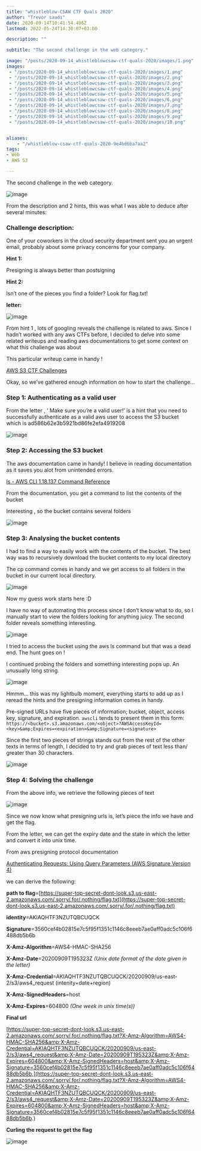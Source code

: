 ```yaml
---
title: "whistleblow-CSAW CTF Quals 2020"
author: "Trevor saudi"
date: 2020-09-14T10:41:54.486Z
lastmod: 2022-05-24T14:30:07+03:00

description: ""

subtitle: "The second challenge in the web category."

image: "/posts/2020-09-14_whistleblowcsaw-ctf-quals-2020/images/1.png" 
images:
 - "/posts/2020-09-14_whistleblowcsaw-ctf-quals-2020/images/1.png"
 - "/posts/2020-09-14_whistleblowcsaw-ctf-quals-2020/images/2.png"
 - "/posts/2020-09-14_whistleblowcsaw-ctf-quals-2020/images/3.png"
 - "/posts/2020-09-14_whistleblowcsaw-ctf-quals-2020/images/4.png"
 - "/posts/2020-09-14_whistleblowcsaw-ctf-quals-2020/images/5.png"
 - "/posts/2020-09-14_whistleblowcsaw-ctf-quals-2020/images/6.png"
 - "/posts/2020-09-14_whistleblowcsaw-ctf-quals-2020/images/7.png"
 - "/posts/2020-09-14_whistleblowcsaw-ctf-quals-2020/images/8.png"
 - "/posts/2020-09-14_whistleblowcsaw-ctf-quals-2020/images/9.png"
 - "/posts/2020-09-14_whistleblowcsaw-ctf-quals-2020/images/10.png"


aliases:
    - "/whistleblow-csaw-ctf-quals-2020-9e4bd6ba7aa2"
tags:
- Web
- AWS S3

---
```


The second challenge in the web category.

![image](/posts/2020-09-14_whistleblowcsaw-ctf-quals-2020/images/1.png#layoutTextWidth)


From the description and 2 hints, this was what I was able to deduce after several minutes:

### Challenge description:

One of your coworkers in the cloud security department sent you an urgent email, probably about some privacy concerns for your company.

**Hint 1:**

Presigning is always better than postsigning

**Hint 2:**

Isn’t one of the pieces you find a folder? Look for flag.txt!

**letter:**

![image](/posts/2020-09-14_whistleblowcsaw-ctf-quals-2020/images/2.png#layoutTextWidth)


From hint 1 , lots of googling reveals the challenge is related to aws. Since I hadn’t worked with any aws CTFs before, I decided to delve into some related writeups and reading aws documentations to get some context on what this challenge was about

This particular writeup came in handy !

[AWS S3 CTF Challenges](https://n0j.github.io/2017/10/02/aws-s3-ctf.html)


Okay, so we’ve gathered enough information on how to start the challenge…

### Step 1: Authenticating as a valid user

From the letter , ‘ Make sure you’re a valid user!’ is a hint that you need to successfully authenticate as a valid aws user to access the S3 bucket which is ad586b62e3b5921bd86fe2efa4919208

![image](/posts/2020-09-14_whistleblowcsaw-ctf-quals-2020/images/3.png#layoutTextWidth)


### Step 2: Accessing the S3 bucket

The aws documentation came in handy! I believe in reading documentation as it saves you alot from unintended errors.

[ls - AWS CLI 1.18.137 Command Reference](https://docs.aws.amazon.com/cli/latest/reference/s3/ls.html)


From the documentation, you get a command to list the contents of the bucket

Interesting , so the bucket contains several folders

![image](/posts/2020-09-14_whistleblowcsaw-ctf-quals-2020/images/4.png#layoutTextWidth)


### Step 3: Analysing the bucket contents

I had to find a way to easily work with the contents of the bucket. The best way was to recursively download the bucket contents to my local directory

The cp command comes in handy and we get access to all folders in the bucket in our current local directory.

![image](/posts/2020-09-14_whistleblowcsaw-ctf-quals-2020/images/5.png#layoutTextWidth)


Now my guess work starts here :D

I have no way of automating this process since I don’t know what to do, so I manually start to view the folders looking for anything juicy. The second folder reveals something interesting.

![image](/posts/2020-09-14_whistleblowcsaw-ctf-quals-2020/images/6.png#layoutTextWidth)


I tried to access the bucket using the aws ls command but that was a dead end. The hunt goes on !

I continued probing the folders and something interesting pops up. An unusually long string.

![image](/posts/2020-09-14_whistleblowcsaw-ctf-quals-2020/images/7.png#layoutTextWidth)


Hmmm… this was my lightbulb moment, everything starts to add up as I reread the hints and the presigning information comes in handy.

Pre-signed URLs have five pieces of information; bucket, object, access key, signature, and expiration. `awscli` tends to present them in this form:
``https://<bucket>.s3.amazonaws.com/<object>?AWSAccessKeyId=<key>&amp;Expires=<expiration>&amp;Signature=<signature>``

Since the first two pieces of strings stands out from the rest of the other texts in terms of length, I decided to try and grab pieces of text less than/ greater than 30 characters.

![image](/posts/2020-09-14_whistleblowcsaw-ctf-quals-2020/images/8.png#layoutTextWidth)


### Step 4: Solving the challenge

From the above info, we retrieve the following pieces of text

![image](/posts/2020-09-14_whistleblowcsaw-ctf-quals-2020/images/9.png#layoutTextWidth)


Since we now know what presigning urls is, let’s piece the info we have and get the flag.

From the letter, we can get the expiry date and the state in which the letter and convert it into unix time.

From aws presigning protocol documentation

[Authenticating Requests: Using Query Parameters (AWS Signature Version 4)](https://docs.aws.amazon.com/AmazonS3/latest/API/sigv4-query-string-auth.html#query-string-auth-v4-signing-example)


we can derive the following:

**path to flag**=[https://super-top-secret-dont-look.s3.us-east-2.amazonaws.com/.sorry/.for/.nothing/flag.txt](https://super-top-secret-dont-look.s3.us-east-2.amazonaws.com/.sorry/.for/.nothing/flag.txt)

**identity**=AKIAQHTF3NZUTQBCUQCK

**Signature**=3560cef4b02815e7c5f95f1351c1146c8eeeb7ae0aff0adc5c106f6488db5b6b

**X-Amz-Algorithm**=AWS4-HMAC-SHA256

**X-Amz-Date**=20200909T195323Z _(Unix date format of the date given in the letter)_

**X-Amz-Credential**=AKIAQHTF3NZUTQBCUQCK/20200909/us-east-2/s3/aws4_request (intenity+date+region)

**X-Amz-SignedHeaders**=host

**X-Amz-Expires**=604800 _(One week in unix time(s))_

**Final url**

[https://super-top-secret-dont-look.s3.us-east-2.amazonaws.com/.sorry/.for/.nothing/flag.txt?X-Amz-Algorithm=AWS4-HMAC-SHA256&amp;X-Amz-Credential=AKIAQHTF3NZUTQBCUQCK/20200909/us-east-2/s3/aws4_request&amp;X-Amz-Date=20200909T195323Z&amp;X-Amz-Expires=604800&amp;X-Amz-SignedHeaders=host&amp;X-Amz-Signature=3560cef4b02815e7c5f95f1351c1146c8eeeb7ae0aff0adc5c106f6488db5b6b.](https://super-top-secret-dont-look.s3.us-east-2.amazonaws.com/.sorry/.for/.nothing/flag.txt?X-Amz-Algorithm=AWS4-HMAC-SHA256&amp;X-Amz-Credential=AKIAQHTF3NZUTQBCUQCK/20200909/us-east-2/s3/aws4_request&amp;X-Amz-Date=20200909T195323Z&amp;X-Amz-Expires=604800&amp;X-Amz-SignedHeaders=host&amp;X-Amz-Signature=3560cef4b02815e7c5f95f1351c1146c8eeeb7ae0aff0adc5c106f6488db5b6b.)

**Curling the request to get the flag**

![image](/posts/2020-09-14_whistleblowcsaw-ctf-quals-2020/images/10.png#layoutTextWidth)
